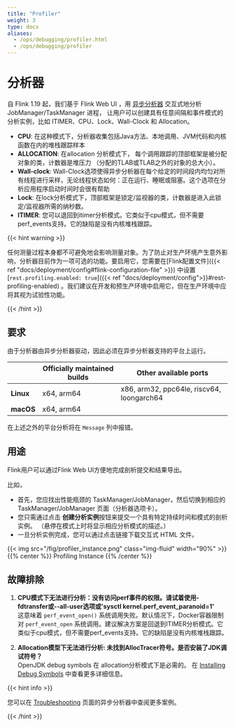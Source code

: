 ```yaml
---
title: "Profiler"
weight: 3
type: docs
aliases:
  - /ops/debugging/profiler.html
  - /ops/debugging/profiler
---
```

<!--
Licensed to the Apache Software Foundation (ASF) under one
or more contributor license agreements.  See the NOTICE file
distributed with this work for additional information
regarding copyright ownership.  The ASF licenses this file
to you under the Apache License, Version 2.0 (the
"License"); you may not use this file except in compliance
with the License.  You may obtain a copy of the License at

  http://www.apache.org/licenses/LICENSE-2.0

Unless required by applicable law or agreed to in writing,
software distributed under the License is distributed on an
"AS IS" BASIS, WITHOUT WARRANTIES OR CONDITIONS OF ANY
KIND, either express or implied.  See the License for the
specific language governing permissions and limitations
under the License.
-->

# 分析器

自 Flink 1.19 起，我们基于 Flink Web UI ，用 [异步分析器](https://github.com/async-profiler/async-profiler) 交互式地分析JobManager/TaskManager 进程， 让用户可以创建具有任意间隔和事件模式的分析实例，比如 ITIMER、CPU、Lock、Wall-Clock 和 Allocation。

- **CPU**: 在这种模式下，分析器收集包括Java方法、本地调用、JVM代码和内核函数在内的堆栈跟踪样本
- **ALLOCATION**: 在allocation 分析模式下， 每个调用跟踪的顶部框架是被分配对象的类，计数器是堆压力 （分配的TLAB或TLAB之外的对象的总大小）。
- **Wall-clock**: Wall-Clock选项使得异步分析器在每个给定的时间段内均匀对所有线程进行采样，无论线程状态如何：正在运行、睡眠或阻塞。这个选项在分析应用程序启动时间时会很有帮助
- **Lock**: 在lock分析模式下，顶部框架是锁定/监视器的类，计数器是进入此锁定/监视器所需的纳秒数。
- **ITIMER**: 您可以退回到itimer分析模式。它类似于cpu模式，但不需要perf_events支持。它的缺陷是没有内核堆栈跟踪。

{{< hint warning >}}

任何测量过程本身都不可避免地会影响测量对象。为了防止对生产环境产生意外影响，分析器目前作为一项可选的功能。要启用它，您需要在[Flink配置文件]({{< ref "docs/deployment/config#flink-configuration-file" >}}) 中设置 [`rest.profiling.enabled: true`]({{< ref "docs/deployment/config">}}#rest-profiling-enabled) 。我们建议在开发和预生产环境中启用它，但在生产环境中应将其视为试验性功能。

{{< /hint >}}


## 要求
由于分析器由异步分析器驱动，因此必须在异步分析器支持的平台上运行。

|           | Officially maintained builds | Other available ports                     |
|-----------|------------------------------|-------------------------------------------|
| **Linux** | x64, arm64                   | x86, arm32, ppc64le, riscv64, loongarch64 |
| **macOS** | x64, arm64                   |                                           |

在上述之外的平台分析将在 `Message` 列中报错。


##  用途
Flink用户可以通过Flink Web UI方便地完成剖析提交和结果导出。

比如，
- 首先，您应找出性能瓶颈的 TaskManager/JobManager，然后切换到相应的 TaskManager/JobManager 页面（分析器选项卡）。
- 您只需通过点击 **创建分析实例**按钮来提交一个具有特定持续时间和模式的剖析实例。 （悬停在模式上时将显示相应分析模式的描述。）
- 一旦分析实例完成，您可以通过点击链接下载交互式 HTML 文件。

{{< img src="/fig/profiler_instance.png" class="img-fluid" width="90%" >}}
{{% center %}}
Profiling Instance
{{% /center %}}


## 故障排除
1. **CPU模式下无法进行分析：没有访问perf事件的权限。请试着使用-fdtransfer或--all-user选项或'sysctl kernel.perf_event_paranoid=1'** \
   这意味着 `perf_event_open()` 系统调用失败。默认情况下，Docker容器限制对 `perf_event_open` 系统调用。建议解决方案是回退到ITIMER分析模式。它类似于cpu模式，但不需要perf_events支持。它的缺陷是没有内核堆栈跟踪。

2. **Allocation模型下无法进行分析: 未找到AllocTracer符号。是否安装了JDK调试符号？** \
   OpenJDK debug symbols 在 allocation分析模式下是必需的。 在 [Installing Debug Symbols](https://github.com/async-profiler/async-profiler?tab=readme-ov-file#installing-debug-symbols) 中查看更多详细信息。

{{< hint info >}}

您可以在 [Troubleshooting](https://github.com/async-profiler/async-profiler?tab=readme-ov-file#troubleshooting) 页面的异步分析器中查阅更多案例。

{{< /hint >}}
